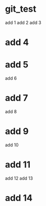 # git_test
add 1
add 2
add 3
# add 4
# add 5
add 6
# add 7
add 8
# add 9
add 10
# add 11
add 12
add 13
# add 14